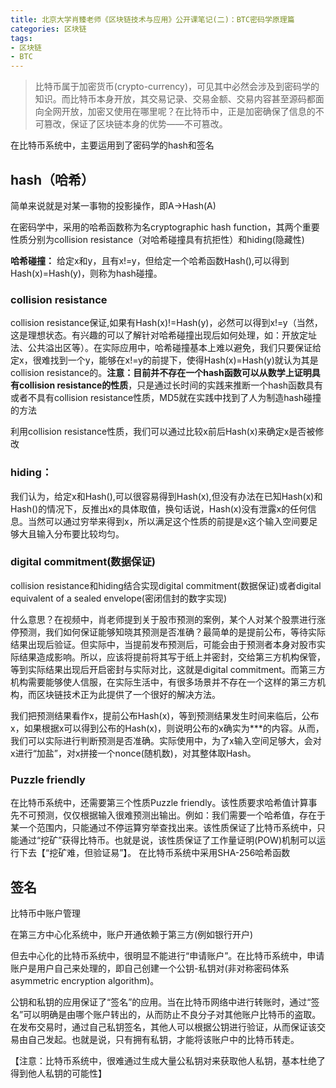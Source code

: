 ```yaml
---
title: 北京大学肖臻老师《区块链技术与应用》公开课笔记(二)：BTC密码学原理篇
categories: 区块链
tags:
- 区块链
- BTC
---
```


> 比特币属于加密货币(crypto-currency)，可见其中必然会涉及到密码学的知识。而比特币本身开放，其交易记录、交易金额、交易内容甚至源码都面向全网开放，加密又使用在哪里呢？在比特币中，正是加密确保了信息的不可篡改，保证了区块链本身的优势——不可篡改。

在比特币系统中，主要运用到了密码学的hash和签名

## hash（哈希）

简单来说就是对某一事物的投影操作，即A->Hash(A)

在密码学中，采用的哈希函数称为名cryptographic hash function，其两个重要性质分别为collision resistance（对哈希碰撞具有抗拒性）和hiding(隐藏性)

**哈希碰撞：** 给定x和y，且有x!=y，但给定一个哈希函数Hash(),可以得到Hash(x)=Hash(y)，则称为hash碰撞。

### collision resistance

collision resistance保证,如果有Hash(x)!=Hash(y)，必然可以得到x!=y（当然，这是理想状态。有兴趣的可以了解针对哈希碰撞出现后如何处理，如：开放定址法、公共溢出区等）。在实际应用中，哈希碰撞基本上难以避免，我们只要保证给定x，很难找到一个y，能够在x!=y的前提下，使得Hash(x)=Hash(y)就认为其是collision resistance的。**注意：目前并不存在一个hash函数可以从数学上证明具有collision resistance的性质**，只是通过长时间的实践来推断一个hash函数具有或者不具有collision resistance性质，MD5就在实践中找到了人为制造hash碰撞的方法

利用collision resistance性质，我们可以通过比较x前后Hash(x)来确定x是否被修改

### hiding：

我们认为，给定x和Hash(),可以很容易得到Hash(x),但没有办法在已知Hash(x)和Hash()的情况下，反推出x的具体取值，换句话说，Hash(x)没有泄露x的任何信息。当然可以通过穷举来得到x，所以满足这个性质的前提是x这个输入空间要足够大且输入分布要比较均匀。

### digital commitment(数据保证)

collision resistance和hiding结合实现digital commitment(数据保证)或者digital equivalent of a sealed envelope(密闭信封的数字实现)

什么意思？在视频中，肖老师提到关于股市预测的案例，某个人对某个股票进行涨停预测，我们如何保证能够知晓其预测是否准确？最简单的是提前公布，等待实际结果出现后验证。但实际中，当提前发布预测后，可能会由于预测者本身对股市实际结果造成影响。所以，应该将提前将其写于纸上并密封，交给第三方机构保管，等到实际结果出现后开启密封与实际对比，这就是digital commitment。而第三方机构需要能够使人信服，在实际生活中，有很多场景并不存在一个这样的第三方机构，而区块链技术正为此提供了一个很好的解决方法。

我们把预测结果看作x，提前公布Hash(x)，等到预测结果发生时间来临后，公布x，如果根据x可以得到公布的Hash(x)，则说明公布的x确实为***的内容。从而，我们可以实际进行判断预测是否准确。实际使用中，为了x输入空间足够大，会对x进行“加盐”，对x拼接一个nonce(随机数)，对其整体取Hash。

### Puzzle friendly

在比特币系统中，还需要第三个性质Puzzle friendly。该性质要求哈希值计算事先不可预测，仅仅根据输入很难预测出输出。例如：我们需要一个哈希值，存在于某一个范围内，只能通过不停运算穷举查找出来。该性质保证了比特币系统中，只能通过“挖矿”获得比特币。也就是说，该性质保证了工作量证明(POW)机制可以运行下去【“挖矿难，但验证易”】。
在比特币系统中采用SHA-256哈希函数

## 签名

比特币中账户管理

在第三方中心化系统中，账户开通依赖于第三方(例如银行开户)

但去中心化的比特币系统中，很明显不能进行“申请账户”。在比特币系统中，申请账户是用户自己来处理的，即自己创建一个公钥-私钥对(非对称密码体系 asymmetric encryption algorithm)。

公钥和私钥的应用保证了“签名”的应用。当在比特币网络中进行转账时，通过“签名”可以明确是由哪个账户转出的，从而防止不良分子对其他账户比特币的盗取。
在发布交易时，通过自己私钥签名，其他人可以根据公钥进行验证，从而保证该交易由自己发起。也就是说，只有拥有私钥，才能将该账户中的比特币转走。

【注意：比特币系统中，很难通过生成大量公私钥对来获取他人私钥，基本杜绝了得到他人私钥的可能性】
